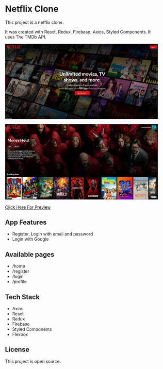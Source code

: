 # Netflix Clone

This project is a netflix clone.

It was created with React, Redux, Firebase, Axios, Styled Components. It uses The TMDb API.

![example-site](https://raw.githubusercontent.com/PeshoBiceps/netflix/master/src/netflix1.jpg)

![example-site](https://raw.githubusercontent.com/PeshoBiceps/netflix/master/src/netflix2.jpg)


[Click Here For Preview](https://netflix-clone-peshow.web.app/)

## App Features
- Register, Login with email and password
- Login with Google

## Available pages

- /home
- /register
- /login
- /profile

## Tech Stack

- Axios
- React
- Redux
- Firebase
- Styled Components
- Flexbox

## License

This project is open source.

